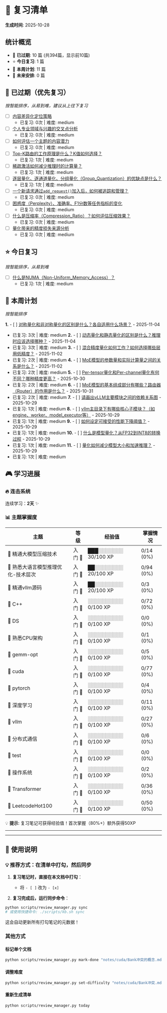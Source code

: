 # 📅 复习清单

**生成时间**: 2025-10-28

## 统计概览

- 🔴 **已过期**: 10 篇 (共394篇，显示前10篇)
- ⭐ **今日复习**: 1 篇
- 📅 **本周计划**: 11 篇
- 📆 **未来安排**: 0 篇

## 🔴 已过期（优先复习）

_按智能排序，从易到难，建议从上往下复习_

- [ ] [内容差异化定位策略](notes/熟悉各类内容输出工作流/内容差异化定位策略.md)
  - 已复习: 0次 | 难度: medium 
- [ ] [个人专业领域与兴趣的交叉点分析](notes/熟悉各类内容输出工作流/个人专业领域与兴趣的交叉点分析.md)
  - 已复习: 0次 | 难度: medium 
- [ ] [如何评估一个主题的内容潜力](notes/熟悉各类内容输出工作流/如何评估一个主题的内容潜力.md)
  - 已复习: 0次 | 难度: medium 
- [ ] [Top-K路由的工作原理是什么？K值如何选择？](notes/熟悉大语言模型推理优化-技术层次/Top-K路由的工作原理是什么？K值如何选择？.md)
  - 已复习: 1次 | 难度: medium 
- [ ] [稀疏激活如何减少推理时的计算量？](notes/熟悉大语言模型推理优化-技术层次/稀疏激活如何减少推理时的计算量？.md)
  - 已复习: 1次 | 难度: medium 
- [ ] [逐层量化、逐通道量化、分组量化（Group_Quantization）的优缺点是什么？](notes/熟悉大语言模型推理优化-技术层次/逐层量化、逐通道量化、分组量化（Group_Quantization）的优缺点是什么？.md)
  - 已复习: 1次 | 难度: medium 
- [ ] [一个新请求通过`add_request()`加入后，如何被追踪和管理？](notes/精通vllm源码/一个新请求通过`add_request()`加入后，如何被追踪和管理？.md)
  - 已复习: 0次 | 难度: medium 
- [ ] [困惑度（Perplexity）、准确率、F1分数等任务指标的变化](notes/精通大模型压缩技术/困惑度（Perplexity）、准确率、F1分数等任务指标的变化.md)
  - 已复习: 0次 | 难度: medium 
- [ ] [什么是压缩率（Compression_Ratio）？如何评估压缩效果？](notes/精通大模型压缩技术/什么是压缩率（Compression_Ratio）？如何评估压缩效果？.md)
  - 已复习: 0次 | 难度: medium 
- [ ] [量化带来的精度损失来源分析](notes/精通大模型压缩技术/量化带来的精度损失来源分析.md)
  - 已复习: 0次 | 难度: medium 

## ⭐ 今日复习

_按智能排序，从易到难_

- [ ] [什么是NUMA（Non-Uniform_Memory_Access）？](notes/熟悉CPU架构/什么是NUMA（Non-Uniform_Memory_Access）？.md)
  - 已复习: 1次 | 难度: medium 

## 📅 本周计划

_按智能排序_

**1.** - [ ] [对称量化和非对称量化的区别是什么？各自适用什么场景？](notes/熟悉大语言模型推理优化-技术层次/对称量化和非对称量化的区别是什么？各自适用什么场景？.md) - 2025-11-04
  - 已复习: 3次 | 难度: medium
**2.** - [ ] [动态量化和静态量化的区别是什么？推理时应该选择哪种？](notes/熟悉大语言模型推理优化-技术层次/动态量化和静态量化的区别是什么？推理时应该选择哪种？.md) - 2025-11-04
  - 已复习: 3次 | 难度: medium
**3.** - [ ] [混合精度量化如何工作？如何选择哪些层用低精度？](notes/熟悉大语言模型推理优化-技术层次/混合精度量化如何工作？如何选择哪些层用低精度？.md) - 2025-11-02
  - 已复习: 2次 | 难度: medium
**4.** - [ ] [MoE模型的参数量和实际计算量之间的关系是什么？](notes/熟悉大语言模型推理优化-技术层次/MoE模型的参数量和实际计算量之间的关系是什么？.md) - 2025-11-02
  - 已复习: 2次 | 难度: medium
**5.** - [ ] [Per-tensor量化和Per-channel量化有何不同？哪种精度更高？](notes/熟悉大语言模型推理优化-技术层次/Per-tensor量化和Per-channel量化有何不同？哪种精度更高？.md) - 2025-10-30
  - 已复习: 2次 | 难度: medium
**6.** - [ ] [MoE模型的基本组成部分有哪些？路由器（Router）的作用是什么？](notes/熟悉大语言模型推理优化-技术层次/MoE模型的基本组成部分有哪些？路由器（Router）的作用是什么？.md) - 2025-10-31
  - 已复习: 2次 | 难度: medium
**7.** - [ ] [请画出vLLM主要模块之间的依赖关系图](notes/精通vllm源码/请画出vLLM主要模块之间的依赖关系图.md) - 2025-10-29
  - 已复习: 1次 | 难度: medium
**8.** - [ ] [vllm主目录下有哪些核心子模块？（如engine、worker、model_executor等）](notes/精通vllm源码/vllm主目录下有哪些核心子模块？（如engine、worker、model_executor等）.md) - 2025-10-29
  - 已复习: 1次 | 难度: medium
**9.** - [ ] [如何设定可接受的性能下降阈值？](notes/精通大模型压缩技术/如何设定可接受的性能下降阈值？.md) - 2025-10-29
  - 已复习: 1次 | 难度: medium
**10.** - [ ] [什么是模型量化？从FP32到INT8的转换过程](notes/精通大模型压缩技术/什么是模型量化？从FP32到INT8的转换过程.md) - 2025-10-29
  - 已复习: 1次 | 难度: medium
**11.** - [ ] [量化如何减少模型大小和加速推理？](notes/精通大模型压缩技术/量化如何减少模型大小和加速推理？.md) - 2025-10-29
  - 已复习: 1次 | 难度: medium

## 🎮 学习进展

### 🔥 连击系统
连续学习：**2天** ✨

### 📊 主题掌握度

| 主题 | 等级 | 经验值 | 掌握情况 |
|------|------|--------|----------|
| 🌟 精通大模型压缩技术 | 入门 🌱 | ███░░░░░░░ 30/100 XP | 0/14 (0%) |
| 🌟 熟悉大语言模型推理优化-技术层次 | 入门 🌱 | ██░░░░░░░░ 20/100 XP | 0/94 (0%) |
| 🌟 精通vllm源码 | 入门 🌱 | ██░░░░░░░░ 20/100 XP | 0/3 (0%) |
| 🌟 C++ | 入门 🌱 | ░░░░░░░░░░ 0/100 XP | 0/72 (0%) |
| 🌟 DS | 入门 🌱 | ░░░░░░░░░░ 0/100 XP | 0/0 (0%) |
| 🌟 熟悉CPU架构 | 入门 🌱 | ░░░░░░░░░░ 0/100 XP | 0/1 (0%) |
| 🌟 gemm-opt | 入门 🌱 | ░░░░░░░░░░ 0/100 XP | 0/5 (0%) |
| 🌟 cuda | 入门 🌱 | ░░░░░░░░░░ 0/100 XP | 0/77 (0%) |
| 🌟 pytorch | 入门 🌱 | ░░░░░░░░░░ 0/100 XP | 0/4 (0%) |
| 🌟 深度学习 | 入门 🌱 | ░░░░░░░░░░ 0/100 XP | 0/11 (0%) |
| 🌟 vllm | 入门 🌱 | ░░░░░░░░░░ 0/100 XP | 0/27 (0%) |
| 🌟 分布式通信 | 入门 🌱 | ░░░░░░░░░░ 0/100 XP | 0/6 (0%) |
| 🌟 test | 入门 🌱 | ░░░░░░░░░░ 0/100 XP | 0/0 (0%) |
| 🌟 操作系统 | 入门 🌱 | ░░░░░░░░░░ 0/100 XP | 0/2 (0%) |
| 🌟 Transformer | 入门 🌱 | ░░░░░░░░░░ 0/100 XP | 0/36 (0%) |
| 🌟 LeetcodeHot100 | 入门 🌱 | ░░░░░░░░░░ 0/100 XP | 0/50 (0%) |

💡 **提示**: 复习笔记可获得经验值！首次掌握（80%+）额外获得50XP

---

---

## 📖 使用说明

### 💡 推荐方式：在清单中打勾，然后同步

1. **复习笔记时，直接在本文档中打勾**：
   - 将 `- [ ]` 改为 `- [x]`
   
2. **复习完成后，运行同步命令**：
```bash
python scripts/review_manager.py sync
# 或使用快捷命令: ./scripts/kb.sh sync
```

这会自动更新所有打勾笔记的元数据！

### 其他方式

#### 标记单个文档
```bash
python scripts/review_manager.py mark-done "notes/cuda/Bank冲突的概念.md"
```

#### 调整难度
```bash
python scripts/review_manager.py set-difficulty "notes/cuda/Bank冲突.md" hard
```

#### 重新生成清单
```bash
python scripts/review_manager.py today
```
